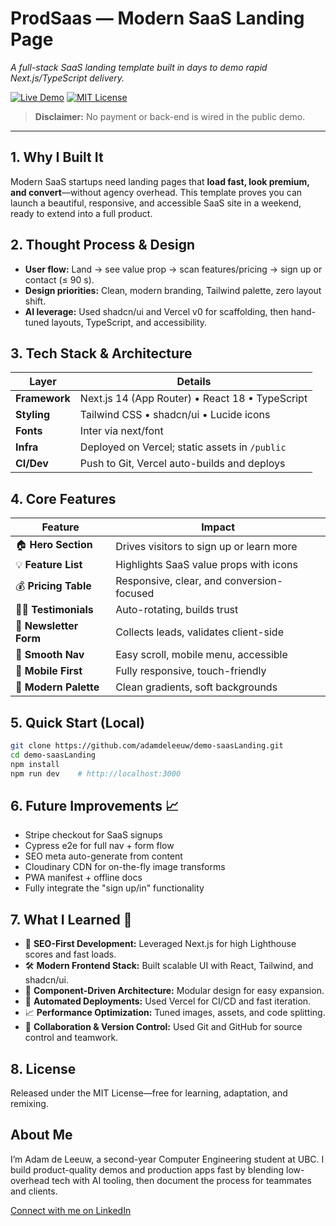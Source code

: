 # ProdSaas — Modern SaaS Landing Page
*A full-stack SaaS landing template built in days to demo rapid Next.js/TypeScript delivery.*

[![Live Demo](https://img.shields.io/badge/live-demo-brightgreen)](https://demo-saas-landing.vercel.app/)
[![MIT License](https://img.shields.io/badge/license-demo-blue.svg)](LICENSE)

> **Disclaimer:** No payment or back-end is wired in the public demo.

---

## 1. Why I Built It
Modern SaaS startups need landing pages that **load fast, look premium, and convert**—without agency overhead. This template proves you can launch a beautiful, responsive, and accessible SaaS site in a weekend, ready to extend into a full product.

## 2. Thought Process & Design
- **User flow:** Land → see value prop → scan features/pricing → sign up or contact (≤ 90 s).
- **Design priorities:** Clean, modern branding, Tailwind palette, zero layout shift.
- **AI leverage:** Used shadcn/ui and Vercel v0 for scaffolding, then hand-tuned layouts, TypeScript, and accessibility.

## 3. Tech Stack & Architecture
| Layer        | Details                                                      |
|-------------|--------------------------------------------------------------|
| **Framework** | Next.js 14 (App Router) • React 18 • TypeScript             |
| **Styling**   | Tailwind CSS • shadcn/ui • Lucide icons                     |
| **Fonts**     | Inter via next/font                                         |
| **Infra**     | Deployed on Vercel; static assets in `/public`              |
| **CI/Dev**    | Push to Git, Vercel auto-builds and deploys                 |

## 4. Core Features
| Feature                | Impact                                             |
|------------------------|---------------------------------------------------|
| 🏠 **Hero Section**     | Drives visitors to sign up or learn more          |
| 💡 **Feature List**     | Highlights SaaS value props with icons            |
| 💰 **Pricing Table**    | Responsive, clear, and conversion-focused         |
| 🧑‍💼 **Testimonials**   | Auto-rotating, builds trust                       |
| 📧 **Newsletter Form**  | Collects leads, validates client-side             |
| 🧭 **Smooth Nav**       | Easy scroll, mobile menu, accessible              |
| 📱 **Mobile First**     | Fully responsive, touch-friendly                  |
| 🎨 **Modern Palette**   | Clean gradients, soft backgrounds                 |

## 5. Quick Start (Local)
```bash
git clone https://github.com/adamdeleeuw/demo-saasLanding.git
cd demo-saasLanding
npm install
npm run dev    # http://localhost:3000
```

## 6. Future Improvements 📈
- Stripe checkout for SaaS signups
- Cypress e2e for full nav + form flow
- SEO meta auto-generate from content
- Cloudinary CDN for on-the-fly image transforms
- PWA manifest + offline docs
- Fully integrate the "sign up/in" functionality

## 7. What I Learned 🧠
- 🚀 **SEO-First Development:** Leveraged Next.js for high Lighthouse scores and fast loads.
- 🛠️ **Modern Frontend Stack:** Built scalable UI with React, Tailwind, and shadcn/ui.
- 🧩 **Component-Driven Architecture:** Modular design for easy expansion.
- 🧪 **Automated Deployments:** Used Vercel for CI/CD and fast iteration.
- 📈 **Performance Optimization:** Tuned images, assets, and code splitting.
- 🤝 **Collaboration & Version Control:** Used Git and GitHub for source control and teamwork.

## 8. License

Released under the MIT License—free for learning, adaptation, and remixing.

## About Me

I’m Adam de Leeuw, a second-year Computer Engineering student at UBC. I build product-quality demos and production apps fast by blending low-overhead tech with AI tooling, then document the process for teammates and clients.

[Connect with me on LinkedIn](https://www.linkedin.com/in/adamjdl/)
